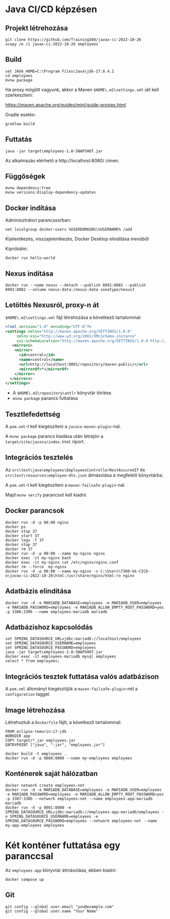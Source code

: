 # Java CI/CD képzésen

## Projekt létrehozása

```shell
git clone https://github.com/Training360/javax-ci-2022-10-26
xcopy /e /i javax-ci-2022-10-26 employees
```

## Build

```shell
set JAVA_HOME=C:\Program Files\Java\jdk-17.0.4.1
cd employees
mvnw package
```

Ha proxy mögött vagyunk, akkor a Maven `$HOME\.m2\settings.xml`-jét kell szerkeszteni:

https://maven.apache.org/guides/mini/guide-proxies.html

Gradle esetén:

```shell
gradlew build
```

## Futtatás

```shell
java -jar target\employees-1.0-SNAPSHOT.jar
```

Az alkalmazás elérhető a http://localhost:8080/ címen.

## Függőségek

```shell
mvnw dependency:tree
mvnw versions:display-dependency-updates
```

## Docker indítása

Adminisztrátori parancssorban:

```shell
net localgroup docker-users %USERDOMAIN%\%USERNAME% /add
```

Kijelentkezés, visszajelentkezés, Docker Desktop elindítása menüből

Kipróbálni:

```shell
docker run hello-world
```

## Nexus indítása

```shell
docker run --name nexus --detach --publish 8091:8081 --publish 8092:8082 --volume nexus-data:/nexus-data sonatype/nexus3
```

## Letöltés Nexusról, proxy-n át

`$HOME\.m2\settings.xml` fájl létrehozása a következő tartalommal:

```xml
<?xml version="1.0" encoding="UTF-8"?>
<settings xmlns="http://maven.apache.org/SETTINGS/1.0.0"
     xmlns:xsi="http://www.w3.org/2001/XMLSchema-instance"
     xsi:schemaLocation="http://maven.apache.org/SETTINGS/1.0.0 http://maven.apache.org/xsd/settings-1.0.0.xsd">
   <mirrors>
    <mirror>
      <id>central</id>
      <name>central</name>
      <url>http://localhost:8091/repository/maven-public/</url>
      <mirrorOf>*</mirrorOf>
    </mirror>
  </mirrors>
</settings>
```

* A `$HOME\.m2\repository\antlr` könyvtár törlése.
* `mvnw package` parancs futtatása

## Tesztlefedettség

A `pom.xml`-t kell kiegészíteni a `jacoco-maven-plugin`-nal.

A `mvnw package` parancs kiadása után létrejön a `target/site/jacoco/index.html` riport.

## Integrációs tesztelés

Az `src\test\java\employees\EmployeesControllerRestAssuredIT` és `src\test\resources\employee-dto.json` átmásolása
a megfelelő könyvtárba.

A `pom.xml`-t kell kiegészíteni a `maven-failsafe-plugin`-nal.

Majd `mvnw verify` parancsot kell kiadni.

## Docker parancsok

```shell
docker run -d -p 80:80 nginx
docker ps
docker stop 37
docker start 37
docker logs -f 37
docker stop 37
docker rm 37
docker run -d -p 80:80 --name my-nginx nginx
docker exec -it my-nginx bash
docker exec -it my-nginx cat /etc/nginx/nginx.conf  
docker rm --force  my-nginx 
docker run -d -p 80:80 --name my-nginx -v C:\Users\T360-kk-CICD-o\javax-ci-2022-10-26\html:/usr/share/nginx/html:ro nginx
```

## Adatbázis elindítása

```shell
docker run -d -e MARIADB_DATABASE=employees -e MARIADB_USER=employees  -e MARIADB_PASSWORD=employees -e MARIADB_ALLOW_EMPTY_ROOT_PASSWORD=yes -p 3306:3306 --name employees-mariadb mariadb
```

## Adatbázishoz kapcsolódás

```shell
set SPRING_DATASOURCE_URL=jdbc:mariadb://localhost/employees
set SPRING_DATASOURCE_USERNAME=employees
set SPRING_DATASOURCE_PASSWORD=employees
java -jar target\employees-1.0-SNAPSHOT.jar
docker exec -it employees-mariadb mysql employees
select * from employees;
```

## Integrációs tesztek futtatása valós adatbázison

A `pom.xml` állományt kiegészítjük a `maven-failsafe-plugin`-nél
a `configuration` taggel.

## Image létrehozása

Létrehoztuk a `Dockerfile` fájlt, a következő tartalommal:

```
FROM eclipse-temurin:17-jdk
WORKDIR app
COPY target/*.jar employees.jar
ENTRYPOINT ["java", "-jar", "employees.jar"]
```

```shell
docker build -t employees .
docker run -d -p 8080:8080 --name my-employees employees
```

## Konténerek saját hálózatban

```shell
docker network create employees-net
docker run -d -e MARIADB_DATABASE=employees -e MARIADB_USER=employees  -e MARIADB_PASSWORD=employees -e MARIADB_ALLOW_EMPTY_ROOT_PASSWORD=yes -p 3307:3306 --network employees-net --name employees-app-mariadb mariadb
docker run -d -p 8081:8080 -e SPRING_DATASOURCE_URL=jdbc:mariadb://employees-app-mariadb/employees -e SPRING_DATASOURCE_USERNAME=employees -e SPRING_DATASOURCE_PASSWORD=employees --network employees-net --name my-app-employees employees
```

# Két konténer futtatása egy paranccsal

Az `employees-app` könyvtár átmásolása, ebben kiadni:

```shell
docker compose up
```

## Git

```shell
git config --global user.email "you@example.com"
git config --global user.name "Your Name"
```